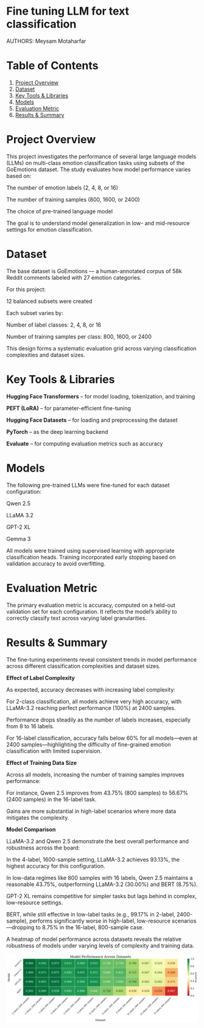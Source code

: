 Fine tuning LLM for text classification
===============================================

AUTHORS: Meysam Motaharfar 

# Table of Contents
1. [Project Overview](#Project-Overview)
2. [Dataset](#Dataset-Source-And-Overview)
3. [Key Tools & Libraries](#key-Tools-&-Libraries)
4. [Models](#Models)
5. [Evaluation Metric](#Evaluation-Metric)
6. [Results & Summary](#Results-&-Summary)

# Project Overview

This project investigates the performance of several large language models (LLMs) on multi-class emotion classification tasks using subsets of the GoEmotions dataset. The study evaluates how model performance varies based on:

The number of emotion labels (2, 4, 8, or 16)

The number of training samples (800, 1600, or 2400)

The choice of pre-trained language model

The goal is to understand model generalization in low- and mid-resource settings for emotion classification.

# Dataset

The base dataset is GoEmotions — a human-annotated corpus of 58k Reddit comments labeled with 27 emotion categories.

For this project:

12 balanced subsets were created

Each subset varies by:

Number of label classes: 2, 4, 8, or 16

Number of training samples per class: 800, 1600, or 2400

This design forms a systematic evaluation grid across varying classification complexities and dataset sizes.

# Key Tools & Libraries

**Hugging Face Transformers** – for model loading, tokenization, and training

**PEFT (LoRA)** – for parameter-efficient fine-tuning

**Hugging Face Datasets** – for loading and preprocessing the dataset

**PyTorch** – as the deep learning backend

**Evaluate** – for computing evaluation metrics such as accuracy

# Models

The following pre-trained LLMs were fine-tuned for each dataset configuration:

Qwen 2.5

LLaMA 3.2

GPT-2 XL

Gemma 3

All models were trained using supervised learning with appropriate classification heads. Training incorporated early stopping based on validation accuracy to avoid overfitting.

# Evaluation Metric

The primary evaluation metric is accuracy, computed on a held-out validation set for each configuration. It reflects the model’s ability to correctly classify text across varying label granularities.

# Results & Summary

The fine-tuning experiments reveal consistent trends in model performance across different classification complexities and dataset sizes.

**Effect of Label Complexity**

As expected, accuracy decreases with increasing label complexity:

For 2-class classification, all models achieve very high accuracy, with LLaMA-3.2 reaching perfect performance (100%) at 2400 samples.

Performance drops steadily as the number of labels increases, especially from 8 to 16 labels.

For 16-label classification, accuracy falls below 60% for all models—even at 2400 samples—highlighting the difficulty of fine-grained emotion classification with limited supervision.

**Effect of Training Data Size**

Across all models, increasing the number of training samples improves performance:

For instance, Qwen 2.5 improves from 43.75% (800 samples) to 56.67% (2400 samples) in the 16-label task.

Gains are more substantial in high-label scenarios where more data mitigates the complexity.

**Model Comparison**

LLaMA-3.2 and Qwen 2.5 demonstrate the best overall performance and robustness across the board:

In the 4-label, 1600-sample setting, LLaMA-3.2 achieves 93.13%, the highest accuracy for this configuration.

In low-data regimes like 800 samples with 16 labels, Qwen 2.5 maintains a reasonable 43.75%, outperforming LLaMA-3.2 (30.00%) and BERT (8.75%).

GPT-2 XL remains competitive for simpler tasks but lags behind in complex, low-resource settings.

BERT, while still effective in low-label tasks (e.g., 99.17% in 2-label, 2400-sample), performs significantly worse in high-label, low-resource scenarios—dropping to 8.75% in the 16-label, 800-sample case.

A heatmap of model performance across datasets reveals the relative robustness of models under varying levels of complexity and training data.

![Model_Performnace](Model_Performance.png)


